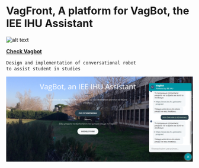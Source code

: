 # VagFront, A platform for VagBot, the IEE IHU Assistant
![alt text](https://raw.githubusercontent.com/vagmark30/VagBot/main/imgs/IEE_logo_v2.svg)

**[Check Vagbot](https://github.com/vagmark30/VagBot/)**

```
Design and implementation of conversational robot 
to assist student in studies
```
![alt text](https://raw.githubusercontent.com/vagmark30/VagBot/main/imgs/DemoDE.png)